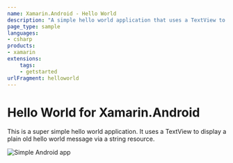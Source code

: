 ```yaml
---
name: Xamarin.Android - Hello World
description: "A simple hello world application that uses a TextView to display a 'hello world' message via a string resource (get started)"
page_type: sample
languages:
- csharp
products:
- xamarin
extensions:
    tags:
    - getstarted
urlFragment: helloworld
---
```

# Hello World for Xamarin.Android

This is a super simple hello world application. It uses a TextView to
display a plain old hello world message via a string resource.

![Simple Android app](Screenshot/HelloWorld.png)
